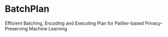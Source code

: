 # BatchPlan
Efficient Batching, Encoding and Executing Plan for Paillier-based Privacy-Preserving Machine Learning
